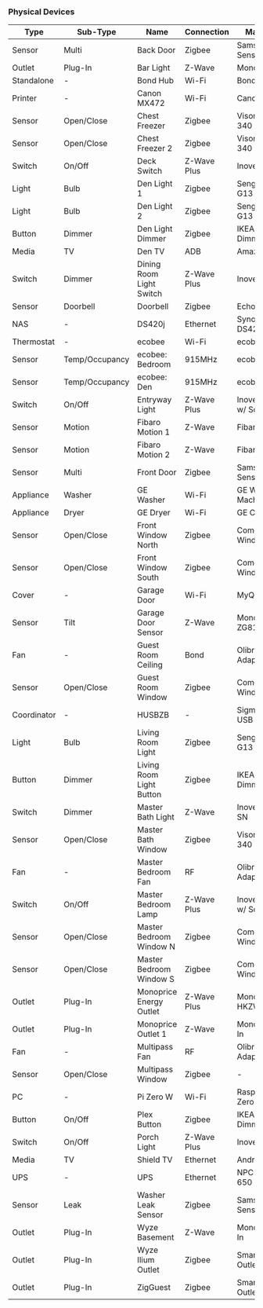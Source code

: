 ### Physical Devices

| Type         | Sub-Type       | Name                     | Connection  | Make/Model                 |
| ------------ | -------------- | ------------------------ | ----------- | -------------------------- |
| Sensor       | Multi          | Back Door                | Zigbee      | Samsung Multi-Sensor       |
| Outlet       | Plug-In        | Bar Light                | Z-Wave      | Monoprice/Jasco            |
| Standalone   | \-             | Bond Hub                 | Wi-Fi       | Bond                       |
| Printer      | \-             | Canon MX472              | Wi-Fi       | Canon                      |
| Sensor       | Open/Close     | Chest Freezer            | Zigbee      | Visonic MCT-340 E          |
| Sensor       | Open/Close     | Chest Freezer 2          | Zigbee      | Visonic MCT-340 E          |
| Switch       | On/Off         | Deck Switch              | Z-Wave Plus | Inovelli NZW30             |
| Light        | Bulb           | Den Light 1              | Zigbee      | Sengled E11-G13            |
| Light        | Bulb           | Den Light 2              | Zigbee      | Sengled E11-G13            |
| Button       | Dimmer         | Den Light Dimmer         | Zigbee      | IKEA Tradfri Dimmer        |
| Media        | TV             | Den TV                   | ADB         | Amazon Fire TV             |
| Switch       | Dimmer         | Dining Room Light Switch | Z-Wave Plus | Inovelli NZW31             |
| Sensor       | Doorbell       | Doorbell                 | Zigbee      | Echostar Bell              |
| NAS          | \-             | DS420j                   | Ethernet    | Synology DS420j            |
| Thermostat   | \-             | ecobee                   | Wi-Fi       | ecobee 3                   |
| Sensor       | Temp/Occupancy | ecobee: Bedroom          | 915MHz      | ecobee                     |
| Sensor       | Temp/Occupancy | ecobee: Den              | 915MHz      | ecobee                     |
| Switch       | On/Off         | Entryway Light           | Z-Wave Plus | Inovelli NZW30 w/ Scenes   |
| Sensor       | Motion         | Fibaro Motion 1          | Z-Wave      | Fibaro FGMS001             |
| Sensor       | Motion         | Fibaro Motion 2          | Z-Wave      | Fibaro FGMS001             |
| Sensor       | Multi          | Front Door               | Zigbee      | Samsung Multi-Sensor       |
| Appliance    | Washer         | GE Washer                | Wi-Fi       | GE Washing Machine         |
| Appliance    | Dryer          | GE Dryer                 | Wi-Fi       | GE Clothes Dryer           |
| Sensor       | Open/Close     | Front Window North       | Zigbee      | Comcast Window Sensor      |
| Sensor       | Open/Close     | Front Window South       | Zigbee      | Comcast Window Sensor      |
| Cover        | \-             | Garage Door              | Wi-Fi       | MyQ Liftmaster             |
| Sensor       | Tilt           | Garage Door Sensor       | Z-Wave      | Monoprice ZG8101           |
| Fan          | \-             | Guest Room Ceiling       | Bond        | Olibra RF Adapter          |
| Sensor       | Open/Close     | Guest Room Window        | Zigbee      | Comcast Window Sensor      |
| Coordinator  | \-             | HUSBZB                   | \-          | Sigma Designs USB Adapter  |
| Light        | Bulb           | Living Room Light        | Zigbee      | Sengled E11-G13            |
| Button       | Dimmer         | Living Room Light Button | Zigbee      | IKEA Tradfri Dimmer        |
| Switch       | Dimmer         | Master Bath Light        | Z-Wave      | Inovelli LZW31-SN          |
| Sensor       | Open/Close     | Master Bath Window       | Zigbee      | Visonic MCT-340 E          |
| Fan          | \-             | Master Bedroom Fan       | RF          | Olibra RF Adapter          |
| Switch       | On/Off         | Master Bedroom Lamp      | Z-Wave Plus | Inovelli NZW30 w/ Scenes   |
| Sensor       | Open/Close     | Master Bedroom Window N  | Zigbee      | Comcast Window Sensor      |
| Sensor       | Open/Close     | Master Bedroom Window S  | Zigbee      | Comcast Window Sensor      |
| Outlet       | Plug-In        | Monoprice Energy Outlet  | Z-Wave Plus | Monoprice HKZW-SO03        |
| Outlet       | Plug-In        | Monoprice Outlet 1       | Z-Wave      | Monoprice Plug-In          |
| Fan          | \-             | Multipass Fan            | RF          | Olibra RF Adapter          |
| Sensor       | Open/Close     | Multipass Window         | Zigbee      | \-                         |
| PC           | \-             | Pi Zero W                | Wi-Fi       | Raspberry Pi Zero W        |
| Button       | On/Off         | Plex Button              | Zigbee      | IKEA Tradfri Dimmer        |
| Switch       | On/Off         | Porch Light              | Z-Wave Plus | Inovelli NZW30             |
| Media        | TV             | Shield TV                | Ethernet    | Android TV                 |
| UPS          | \-             | UPS                      | Ethernet    | NPC Back-UPS 650           |
| Sensor       | Leak           | Washer Leak Sensor       | Zigbee      | Samsung Leak Sensor        |
| Outlet       | Plug-In        | Wyze Basement            | Z-Wave      | Monoprice Plug-In          |
| Outlet       | Plug-In        | Wyze Ilium Outlet        | Zigbee      | SmartThings Outlet v4      |
| Outlet       | Plug-In        | ZigGuest                 | Zigbee      | SmartThings Outlet v4      |
